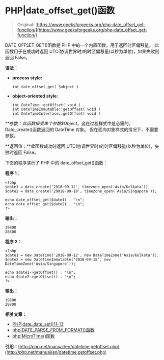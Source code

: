 # PHP|date_offset_get()函数

> Original: [https://www.geeksforgeeks.org/php-date_offset_get-function/](https://www.geeksforgeeks.org/php-date_offset_get-function/)

DATE_OFFSET_GET()函数是 PHP 中的一个内置函数，用于返回时区偏移量。 此函数用于在成功时返回 UTC(协调世界时)的时区偏移量(以秒为单位)，如果失败则返回 False。

**语法：**

*   **process style:**

    ```
    int date_offset_get( $object )
    ```

*   **object-oriented style:**

    ```
    int DateTime::getOffset( void )
    int DateTimeImmutable::getOffset( void )
    int DateTimeInterface::getOffset( void )
    ```

**参数：**此函数接受单个参数*$Object*，这在过程样式中是必需的。 Date_create()函数返回的 DateTime 对象。 但在面向对象样式的情况下，不需要参数。

**返回值：**此函数成功时返回 UTC(协调世界时)的时区偏移量(以秒为单位)，失败时返回 False。

下面的程序演示了 PHP 中的 date_offset_get()函数：

**程序 1：**

```
<?php
$date1 = date_create('2018-09-12', timezone_open('Asia/Kolkata'));
$date2 = date_create('20018-09-18', timezone_open('Asia/Singapore'));

echo date_offset_get($date1) . "\n";
echo date_offset_get($date2) . "\n";
?>
```

**输出：**

```
19800
28800

```

**程序 2：**

```
<?php
$date1 = new DateTime('2018-09-12', new DateTimeZone('Asia/Kolkata'));
$date2 = new DateTimeImmutable('2018-09-18', new DateTimeZone('Asia/Singapore'));

echo $date1->getOffset() . "\n";
echo $date2->getOffset() . "\n";
?>
```

**输出：**

```
19800
28800

```

**相关文章：**

*   [PHP|date_date_set()11-13](https://www.geeksforgeeks.org/php-date_date_set-function/)
*   [php|DATE_PARSE_FROM_FORMAT()函数](https://www.geeksforgeeks.org/php-date_parse_from_format-function/)
*   [php|MicroTime()函数](https://www.geeksforgeeks.org/php-microtime-function/)

**引用：**[http://php.net/manual/en/datetime.getoffset.php](http://php.net/manual/en/datetime.getoffset.php)
